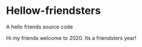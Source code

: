 # Hellow-friendsters
A hello friends source code

Hi my friends welcome to 2020. Its a friendsters year!
